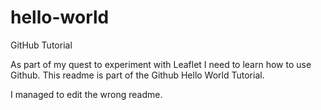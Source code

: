# hello-world
GitHub Tutorial

As part of my quest to experiment with Leaflet I need to learn how to use Github.  This readme is part of the Github Hello World Tutorial.

I managed to edit the wrong readme.
